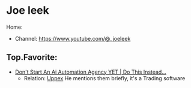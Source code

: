 # Joe leek 
Home:
- Channel: https://www.youtube.com/@_joeleek

## Top.Favorite:
- [Don't Start An Ai Automation Agency YET | Do This Instead...](https://youtu.be/LoKDViQAPW0)
  - Relation: [Uppex](https://uppex.com/) He mentions them briefly, it's a Trading software
